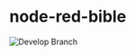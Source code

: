 # node-red-bible

![Develop Branch](https://github.com/sugarlata/node-red-bible/actions/workflows/test.yml/badge.svg?branch=develop)